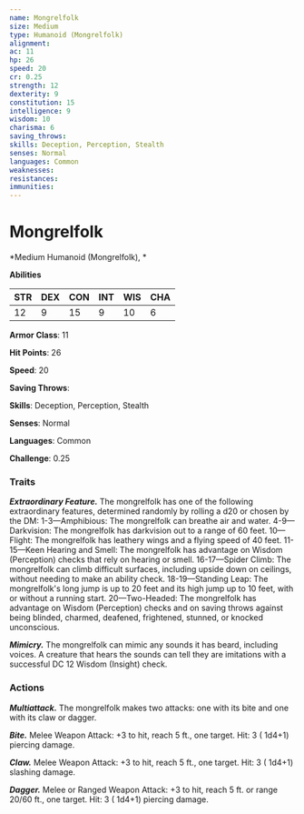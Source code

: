 ```yaml
---
name: Mongrelfolk
size: Medium
type: Humanoid (Mongrelfolk)
alignment: 
ac: 11
hp: 26
speed: 20
cr: 0.25
strength: 12
dexterity: 9
constitution: 15
intelligence: 9
wisdom: 10
charisma: 6
saving_throws: 
skills: Deception, Perception, Stealth
senses: Normal
languages: Common
weaknesses:
resistances:
immunities:
---
```


# Mongrelfolk

*Medium Humanoid (Mongrelfolk), *

**Abilities**

| STR | DEX | CON | INT | WIS | CHA |
| --- | --- | --- | --- | --- | --- |
| 12 | 9 | 15 | 9 | 10 | 6 |

**Armor Class**: 11

**Hit Points**: 26

**Speed**: 20

**Saving Throws**: 

**Skills**: Deception, Perception, Stealth

**Senses**: Normal

**Languages**: Common

**Challenge**: 0.25


### Traits
***Extraordinary Feature.*** The mongrelfolk has one of the following extraordinary features, determined randomly by rolling a d20 or chosen by the DM: 1-3—Amphibious: The mongrelfolk can breathe air and water. 4-9—Darkvision: The mongrelfolk has darkvision out to a range of 60 feet. 10—Flight: The mongrelfolk has leathery wings and a flying speed of 40 feet. 11-15—Keen Hearing and Smell: The mongrelfolk has advantage on Wisdom (Perception) checks that rely on hearing or smell. 16-17—Spider Climb: The mongrelfolk can climb difficult surfaces, including upside down on ceilings, without needing to make an ability check. 18-19—Standing Leap: The mongrelfolk's long jump is up to 20 feet and its high jump up to 10 feet, with or without a running start. 20—Two-Headed: The mongrelfolk has advantage on Wisdom (Perception) checks and on saving throws against being blinded, charmed, deafened, frightened, stunned, or knocked unconscious.

***Mimicry.*** The mongrelfolk can mimic any sounds it has beard, including voices. A creature that hears the sounds can tell they are imitations with a successful DC 12 Wisdom (Insight) check.


### Actions
***Multiattack.*** The mongrelfolk makes two attacks: one with its bite and one with its claw or dagger.

***Bite.*** Melee Weapon Attack:  +3 to hit, reach 5 ft., one target. Hit: 3 ( 1d4+1) piercing damage.

***Claw.*** Melee Weapon Attack:  +3 to hit, reach 5 ft., one target. Hit: 3 ( 1d4+1) slashing damage.

***Dagger.*** Melee or Ranged Weapon Attack:  +3 to hit, reach 5 ft. or range 20/60 ft., one target. Hit: 3 ( 1d4+1) piercing damage.

